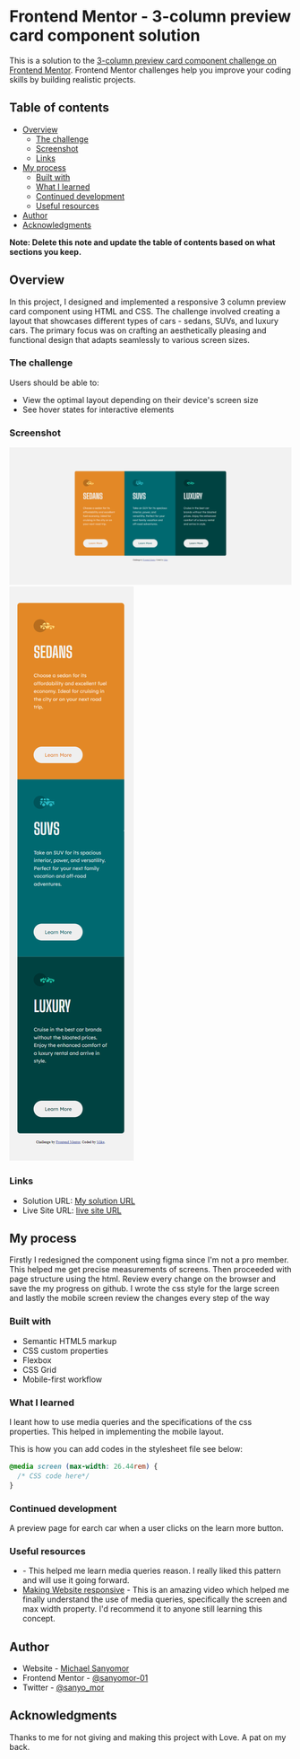 # Frontend Mentor - 3-column preview card component solution

This is a solution to the [3-column preview card component challenge on Frontend Mentor](https://www.frontendmentor.io/challenges/3column-preview-card-component-pH92eAR2-). Frontend Mentor challenges help you improve your coding skills by building realistic projects. 

## Table of contents

- [Overview](#overview)
  - [The challenge](#the-challenge)
  - [Screenshot](#screenshot)
  - [Links](#links)
- [My process](#my-process)
  - [Built with](#built-with)
  - [What I learned](#what-i-learned)
  - [Continued development](#continued-development)
  - [Useful resources](#useful-resources)
- [Author](#author)
- [Acknowledgments](#acknowledgments)

**Note: Delete this note and update the table of contents based on what sections you keep.**

## Overview
In this project, I designed and implemented a responsive 3 column preview card component using HTML and CSS. The challenge involved creating a layout that showcases different types of cars - sedans, SUVs, and luxury cars. The primary focus was on crafting an aesthetically pleasing and functional design that adapts seamlessly to various screen sizes.
### The challenge

Users should be able to:

- View the optimal layout depending on their device's screen size
- See hover states for interactive elements

### Screenshot

![](./images/desktop.png)
![](./images/mobileSolution.png)


### Links

- Solution URL: [My solution URL](https://github.com/sanyomor-01/3-column-preview-card-component-main)
- Live Site URL: [live site URL](https://3-column-preview-card-component-main-san.vercel.app/)

## My process
Firstly I redesigned the component using figma since I'm not a pro member. This helped me get precise measurements of screens.
Then proceeded with page structure using the html.
Review every change on the browser and save the my progress on github.
I wrote the css style for the large screen and lastly the mobile screen review the changes every step of the way

### Built with

- Semantic HTML5 markup
- CSS custom properties
- Flexbox
- CSS Grid
- Mobile-first workflow

### What I learned

I leant how to use media queries and the specifications of the css properties.
This helped in implementing the mobile layout.

This is how you can add codes in the stylesheet file see below:
```css
@media screen (max-width: 26.44rem) {
  /* CSS code here*/
}
```

### Continued development

A preview page for earch car when a user clicks on the learn more button.




### Useful resources

- [](https://developer.mozilla.org/en-US/docs/Web/CSS/CSS_media_queries/Using_media_queries#syntax) - This helped me learn media queries reason. I really liked this pattern and will use it going forward.
- [Making Website responsive](https://www.youtube.com/watch?v=HHtMMS42cWs) - This is an amazing video which helped me finally understand the use of media queries, specifically the screen and max width property. I'd recommend it to anyone still learning this concept.


## Author

- Website - [Michael Sanyomor](https://www.linkedin.com/in/michael-sanyomor/)
- Frontend Mentor - [@sanyomor-01](https://www.frontendmentor.io/profile/sanyomor-01)
- Twitter - [@sanyo_mor](https://twitter.com/sanyo_mor)


## Acknowledgments

Thanks to me for not giving and making this project with Love. A pat on my back.


